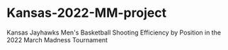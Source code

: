 # Kansas-2022-MM-project
 Kansas Jayhawks Men's Basketball Shooting Efficiency by Position in the 2022 March Madness Tournament
